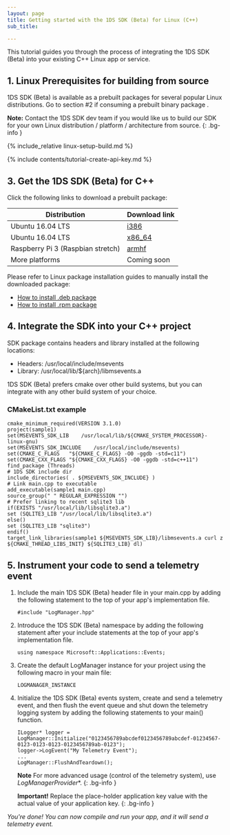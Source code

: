 ```yaml
---
layout: page
title: Getting started with the 1DS SDK (Beta) for Linux (C++)
sub_title:

---
```

This tutorial guides you through the process of integrating the 1DS SDK (Beta) into your existing C++ Linux app or service.

## 1. Linux Prerequisites for building from source

1DS SDK (Beta) is available as a prebuilt packages for several popular Linux distributions. Go to section #2 if consuming a prebuilt binary package .

**Note:** Contact the 1DS SDK dev team if you would like us to build our SDK for your own Linux distribution / platform / architecture from source.
{: .bg-info }

{% include_relative linux-setup-build.md %}

{% include contents/tutorial-create-api-key.md %}

## 3. Get the 1DS SDK (Beta) for C++

Click the following links to download a prebuilt package:

| Distribution | Download link |
|---|---|
| Ubuntu 16.04 LTS | [i386](https://ariamediahost.blob.core.windows.net/sdk/onesdk/msevents-sdk-1.0.349-ubuntu-16.04-i386.deb) |
| Ubuntu 16.04 LTS | [x86_64](https://ariamediahost.blob.core.windows.net/sdk/onesdk/msevents-sdk-1.0.349-ubuntu-16.04-x86_64.deb) |
| Raspberry Pi 3 (Raspbian stretch) | [armhf](https://ariamediahost.blob.core.windows.net/sdk/onesdk/msevents-sdk-1.0.349-debian-8-armhf.deb) |
| More platforms | Coming soon |

Please refer to Linux package installation guides to manually install the downloaded package:
* [How to install .deb package](https://askubuntu.com/questions/40779/how-do-i-install-a-deb-file-via-the-command-line)
* [How to install .rpm package](https://access.redhat.com/solutions/1189)

## 4. Integrate the SDK into your C++ project

SDK package contains headers and library installed at the following locations:

* Headers: /usr/local/include/msevents
* Library: /usr/local/lib/${arch}/libmsevents.a

1DS SDK (Beta) prefers cmake over other build systems, but you can integrate with any other build system of your choice.

### CMakeList.txt example

```
cmake_minimum_required(VERSION 3.1.0)
project(sample1)
set(MSEVENTS_SDK_LIB	/usr/local/lib/${CMAKE_SYSTEM_PROCESSOR}-linux-gnu)
set(MSEVENTS_SDK_INCLUDE	/usr/local/include/msevents)
set(CMAKE_C_FLAGS   "${CMAKE_C_FLAGS} -O0 -ggdb -std=c11")
set(CMAKE_CXX_FLAGS "${CMAKE_CXX_FLAGS} -O0 -ggdb -std=c++11")
find_package (Threads)
# 1DS SDK include dir
include_directories( . ${MSEVENTS_SDK_INCLUDE} )
# Link main.cpp to executable
add_executable(sample1 main.cpp)
source_group(" " REGULAR_EXPRESSION "")
# Prefer linking to recent sqlite3 lib
if(EXISTS "/usr/local/lib/libsqlite3.a")
set (SQLITE3_LIB "/usr/local/lib/libsqlite3.a")
else()
set (SQLITE3_LIB "sqlite3")
endif()
target_link_libraries(sample1 ${MSEVENTS_SDK_LIB}/libmsevents.a curl z ${CMAKE_THREAD_LIBS_INIT} ${SQLITE3_LIB} dl)
```

## 5. Instrument your code to send a telemetry event

1. Include the main 1DS SDK (Beta) header file in your main.cpp by adding the following statement to the top of your app's implementation file.

	```
    #include "LogManager.hpp"
	```
    
2. Introduce the 1DS SDK (Beta) namespace by adding the following statement after your include statements at the top of your app's implementation file.

    ```
    using namespace Microsoft::Applications::Events; 
    ```

3. Create the default LogManager instance for your project using the following macro in your main file:

	```
    LOGMANAGER_INSTANCE
    ```

4. Initialize the 1DS SDK (Beta) events system, create and send a telemetry event, and then flush the event queue and shut down the telemetry
logging system by adding the following statements to your main() function.

    ```
    ILogger* logger = LogManager::Initialize("0123456789abcdef0123456789abcdef-01234567-0123-0123-0123-0123456789ab-0123");
    logger->LogEvent("My Telemetry Event");
    ...
    LogManager::FlushAndTeardown();
    ```

    **Note** For more advanced usage (control of the telemetry system), use *LogManagerProvider**.
    {: .bg-info }

    **Important!** Replace the place-holder application key value with the actual value of your application key.
    {: .bg-info }

*You're done! You can now compile and run your app, and it will send a telemetry event.*
